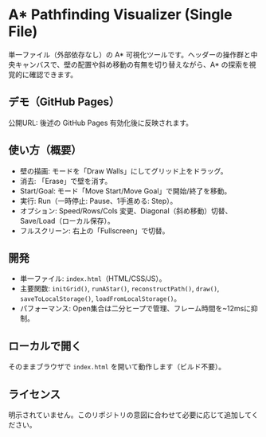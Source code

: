 # A* Pathfinding Visualizer (Single File)

単一ファイル（外部依存なし）の A* 可視化ツールです。ヘッダーの操作群と中央キャンバスで、壁の配置や斜め移動の有無を切り替えながら、A* の探索を視覚的に確認できます。

## デモ（GitHub Pages）
公開URL: 後述の GitHub Pages 有効化後に反映されます。

## 使い方（概要）
- 壁の描画: モードを「Draw Walls」にしてグリッド上をドラッグ。
- 消去: 「Erase」で壁を消す。
- Start/Goal: モード「Move Start/Move Goal」で開始/終了を移動。
- 実行: Run（一時停止: Pause、1手進める: Step）。
- オプション: Speed/Rows/Cols 変更、Diagonal（斜め移動）切替、Save/Load（ローカル保存）。
- フルスクリーン: 右上の「Fullscreen」で切替。

## 開発
- 単一ファイル: `index.html`（HTML/CSS/JS）。
- 主要関数: `initGrid()`, `runAStar()`, `reconstructPath()`, `draw()`, `saveToLocalStorage()`, `loadFromLocalStorage()`。
- パフォーマンス: Open集合は二分ヒープで管理、フレーム時間を~12msに抑制。

## ローカルで開く
そのままブラウザで `index.html` を開いて動作します（ビルド不要）。

## ライセンス
明示されていません。このリポジトリの意図に合わせて必要に応じて追加してください。
